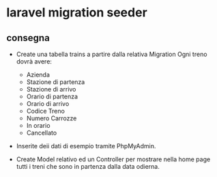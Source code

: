 # laravel migration seeder

## consegna

-   Create una tabella trains a partire dalla relativa Migration
    Ogni treno dovrà avere:

    -   Azienda
    -   Stazione di partenza
    -   Stazione di arrivo
    -   Orario di partenza
    -   Orario di arrivo
    -   Codice Treno
    -   Numero Carrozze
    -   In orario
    -   Cancellato

-   Inserite deii dati di esempio tramite PhpMyAdmin.
-   Create Model relativo ed un Controller per mostrare nella home page tutti i treni che sono in partenza dalla data odierna.
